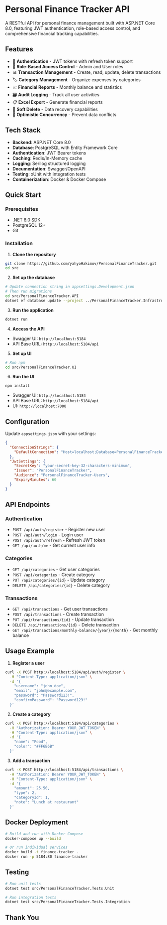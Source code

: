 ﻿# Personal Finance Tracker API

A RESTful API for personal finance management built with ASP.NET Core 8.0, featuring JWT authentication, role-based access control, and comprehensive financial tracking capabilities.

## Features

- 🔐 **Authentication** - JWT tokens with refresh token support
- 👥 **Role-Based Access Control** - Admin and User roles
- 📊 **Transaction Management** - Create, read, update, delete transactions
- 🏷️ **Category Management** - Organize expenses by categories
- 📈 **Financial Reports** - Monthly balance and statistics
- 🗃️ **Audit Logging** - Track all user activities
- 📋 **Excel Export** - Generate financial reports
- 🔄 **Soft Delete** - Data recovery capabilities
- 🎯 **Optimistic Concurrency** - Prevent data conflicts

## Tech Stack

- **Backend**: ASP.NET Core 8.0
- **Database**: PostgreSQL with Entity Framework Core
- **Authentication**: JWT Bearer tokens
- **Caching**: Redis/In-Memory cache
- **Logging**: Serilog structured logging
- **Documentation**: Swagger/OpenAPI
- **Testing**: xUnit with integration tests
- **Containerization**: Docker & Docker Compose

## Quick Start

### Prerequisites

- .NET 8.0 SDK
- PostgreSQL 12+
- Git

### Installation

1. **Clone the repository**
```bash
git clone https://github.com/yahyoHakimov/PersonalFinanceTracker.git
cd src
```

2. **Set up the database**
```bash
# Update connection string in appsettings.Development.json
# Then run migrations
cd src/PersonalFinanceTracker.API
dotnet ef database update --project ../PersonalFinanceTracker.Infrastructure
```

3. **Run the application**
```bash
dotnet run
```

4. **Access the API**
- Swagger UI: `http://localhost:5184`
- API Base URL: `http://localhost:5184/api`


5. **Set up UI**
```bash
# Run npm
cd src/PersonalFinanceTracker.UI
```


6. **Run the UI**
```bash
npm install
```
- Swagger UI: `http://localhost:5184`
- API Base URL: `http://localhost:5184/api`
- UI: `http://localhost:7000`

## Configuration

Update `appsettings.json` with your settings:

```json
{
  "ConnectionStrings": {
    "DefaultConnection": "Host=localhost;Database=PersonalFinanceTracker;Username=postgres;Password=your_password;Port=5432"
  },
  "JwtSettings": {
    "SecretKey": "your-secret-key-32-characters-minimum",
    "Issuer": "PersonalFinanceTracker",
    "Audience": "PersonalFinanceTracker-Users",
    "ExpiryMinutes": 60
  }
}
```

## API Endpoints

### Authentication
- `POST /api/auth/register` - Register new user
- `POST /api/auth/login` - Login user
- `POST /api/auth/refresh` - Refresh JWT token
- `GET /api/auth/me` - Get current user info

### Categories
- `GET /api/categories` - Get user categories
- `POST /api/categories` - Create category
- `PUT /api/categories/{id}` - Update category
- `DELETE /api/categories/{id}` - Delete category

### Transactions
- `GET /api/transactions` - Get user transactions
- `POST /api/transactions` - Create transaction
- `PUT /api/transactions/{id}` - Update transaction
- `DELETE /api/transactions/{id}` - Delete transaction
- `GET /api/transactions/monthly-balance/{year}/{month}` - Get monthly balance

## Usage Example

1. **Register a user**
```bash
curl -X POST http://localhost:5184/api/auth/register \
  -H "Content-Type: application/json" \
  -d '{
    "username": "john_doe",
    "email": "john@example.com",
    "password": "Password123!",
    "confirmPassword": "Password123!"
  }'
```

2. **Create a category**
```bash
curl -X POST http://localhost:5184/api/categories \
  -H "Authorization: Bearer YOUR_JWT_TOKEN" \
  -H "Content-Type: application/json" \
  -d '{
    "name": "Food",
    "color": "#FF6B6B"
  }'
```

3. **Add a transaction**
```bash
curl -X POST http://localhost:5184/api/transactions \
  -H "Authorization: Bearer YOUR_JWT_TOKEN" \
  -H "Content-Type: application/json" \
  -d '{
    "amount": 25.50,
    "type": 2,
    "categoryId": 1,
    "note": "Lunch at restaurant"
  }'
```

## Docker Deployment

```bash
# Build and run with Docker Compose
docker-compose up --build

# Or run individual services
docker build -t finance-tracker .
docker run -p 5184:80 finance-tracker
```

## Testing

```bash
# Run unit tests
dotnet test src/PersonalFinanceTracker.Tests.Unit

# Run integration tests
dotnet test src/PersonalFinanceTracker.Tests.Integration
```

## Thank You